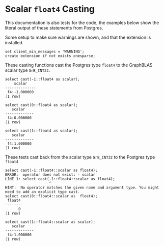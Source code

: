 # Scalar `float4` Casting

This documentation is also tests for the code, the examples below
show the literal output of these statements from Postgres.

Some setup to make sure warnings are shown, and that the extension
is installed.
``` postgres-console
set client_min_messages = 'WARNING';
create extension if not exists onesparse;
```
These casting functions cast the Postgres type `float4` to the
GraphBLAS scalar type `GrB_INT32`.
``` postgres-console
select cast(-1::float4 as scalar);
    scalar    
--------------
 f4:-1.000000
(1 row)

select cast(0::float4 as scalar);
   scalar    
-------------
 f4:0.000000
(1 row)

select cast(1::float4 as scalar);
   scalar    
-------------
 f4:1.000000
(1 row)

```
These tests cast back from the scalar type `GrB_INT32` to the
Postgres type `float4`
``` postgres-console
select cast(-1::float4::scalar as float4);
ERROR:  operator does not exist: - scalar
LINE 1: select cast(-1::float4::scalar as float4);
                    ^
HINT:  No operator matches the given name and argument type. You might need to add an explicit type cast.
select cast(0::float4::scalar as  float4);
 float4 
--------
      0
(1 row)

select cast(1::float4::scalar as scalar);
   scalar    
-------------
 f4:1.000000
(1 row)

```